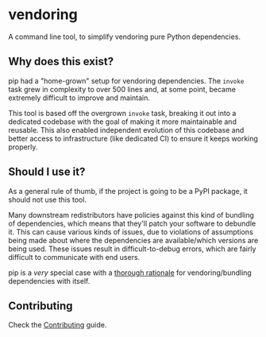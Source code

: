 # vendoring

A command line tool, to simplify vendoring pure Python dependencies.

## Why does this exist?

pip had a "home-grown" setup for vendoring dependencies. The `invoke` task grew in complexity to over 500 lines and, at some point, became extremely difficult to improve and maintain.

This tool is based off the overgrown `invoke` task, breaking it out into a dedicated codebase with the goal of making it more maintainable and reusable. This also enabled independent evolution of this codebase and better access to infrastructure (like dedicated CI) to ensure it keeps working properly.

## Should I use it?

As a general rule of thumb, if the project is going to be a PyPI package, it should not use this tool.

Many downstream redistributors have policies against this kind of bundling of dependencies, which means that they'll patch your software to debundle it. This can cause various kinds of issues, due to violations of assumptions being made about where the dependencies are available/which versions are being used. These issues result in difficult-to-debug errors, which are fairly difficult to communicate with end users.

pip is a _very_ special case with a [thorough rationale][rationale] for
vendoring/bundling dependencies with itself.

[rationale]: https://pip.pypa.io/en/latest/development/vendoring-policy/#rationale

## Contributing

Check the [Contributing](CONTRIBUTING.md) guide.
